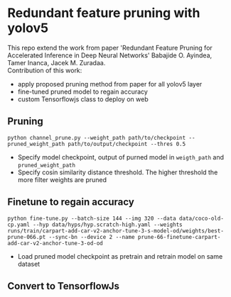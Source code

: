# Redundant feature pruning with yolov5
This repo extend the work from paper 'Redundant Feature Pruning for Accelerated Inference in Deep Neural Networks' Babajide O. Ayindea, Tamer Inanca, Jacek M. Zuradaa.  
Contribution of this work:  
- apply proposed pruning method from paper for all yolov5 layer
- fine-tuned pruned model to regain accuracy
- custom Tensorflowjs class to deploy on web 

## Pruning 
```
python channel_prune.py --weight_path path/to/checkpoint --pruned_weight_path path/to/output/checkpoint --thres 0.5
```
- Specify model checkpoint, output of purned model in `weigth_path` and `pruned_weight_path`
- Specify cosin similarity distance threshold. The higher threshold the more filter weights are pruned

## Finetune to regain accuracy
```
python fine-tune.py --batch-size 144 --img 320 --data data/coco-old-cp.yaml --hyp data/hyps/hyp.scratch-high.yaml --weights runs/train/carpart-add-car-v2-anchor-tune-3-s-model-od/weights/best-prune-066.pt --sync-bn --device 2 --name prune-66-finetune-carpart-add-car-v2-anchor-tune-3-od-od
```
- Load pruned model checkpoint as pretrain and retrain model on same dataset

## Convert to TensorflowJs 
